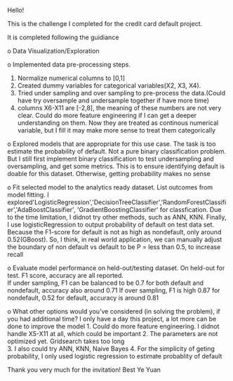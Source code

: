 ﻿Hello! 

This is the challenge I completed for the credit card default project. 

It is completed following the guidiance

o Data Visualization/Exploration

o Implemented data pre-processing steps.
  1. Normalize numerical columns to [0,1]
  2. Created dummy variables for categorical variables(X2, X3, X4).   
  3. Tried under sampling and over sampling to pre-process the data.(Could have try oversample and undersample together if have more time)
  4. columns X6-X11 are [-2,8], the meaning of these numbers are not very clear. Could do more feature engineering if I can get a deeper understanding on them.  Now they are treated as continous numerical variable, but I fill it may make more sense to treat them categorically
  
o Explored models that are appropriate for this use case.
  The task is too estimate the probability of default. Not a pure binary classification problem.  But I still first implement binary classification to test undersampling and oversampling, and get some metrics.  This is to ensure identifying default is doable for this dataset. Otherwise, getting probability makes no sense
  
o Fit selected model to the analytics ready dataset. List outcomes from model fitting.
  I explored'LogisticRegression','DecisionTreeClassifier','RandomForestClassifier','AdaBoostClassifier',
  'GradientBoostingClassifier' for classfication. Due to the time limitation, I didnot try other methods, such as ANN, KNN. 
  Finally, I use logisticRegression to output probability of default on test data set. Because the F1-score for default is not   as high as nondefault, only around 0.52(GBoost).  So, I think, in real world application, we can manually adjust the boundary   of non default vs default to be P = less than 0.5, to increase recall 
  
o Evaluate model performance on held-out/testing dataset.
    On held-out for test. F1 score, accuracy are all reported.  
    If under sampling, F1 can be balanced to be 0.7 for both default and nondefault, accuracy also around 0.71
    If over sampling, F1 is high 0.87 for nondefault, 0.52 for default, accuracy is around 0.81
    
o What other options would you’ve considered (in solving the problem), if you had additional time?
    I only have a day this project, a lot more can be done to improve the model
    1. Could do more feature engineering. I didnot handle X5-X11 at all, which could be important 
    2. The parameters are not optimized yet. Gridsearch takes too long   
    3. I also could try ANN, KNN, Naive Bayes
    4. For the simplicity of geting probability, I only used logistic regression to estimate probablity of default
    
Thank you very much for the invitation!
Best
Ye Yuan